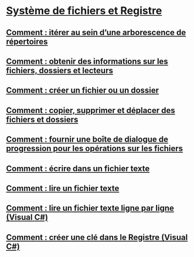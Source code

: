 # [Système de fichiers et Registre](index.md)
## [Comment : itérer au sein d’une arborescence de répertoires](how-to-iterate-through-a-directory-tree.md)
## [Comment : obtenir des informations sur les fichiers, dossiers et lecteurs](how-to-get-information-about-files-folders-and-drives.md)
## [Comment : créer un fichier ou un dossier](how-to-create-a-file-or-folder.md)
## [Comment : copier, supprimer et déplacer des fichiers et dossiers](how-to-copy-delete-and-move-files-and-folders.md)
## [Comment : fournir une boîte de dialogue de progression pour les opérations sur les fichiers](how-to-provide-a-progress-dialog-box-for-file-operations.md)
## [Comment : écrire dans un fichier texte](how-to-write-to-a-text-file.md)
## [Comment : lire un fichier texte](how-to-read-from-a-text-file.md)
## [Comment : lire un fichier texte ligne par ligne (Visual C#)](how-to-read-a-text-file-one-line-at-a-time.md)
## [Comment : créer une clé dans le Registre (Visual C#)](how-to-create-a-key-in-the-registry.md)
